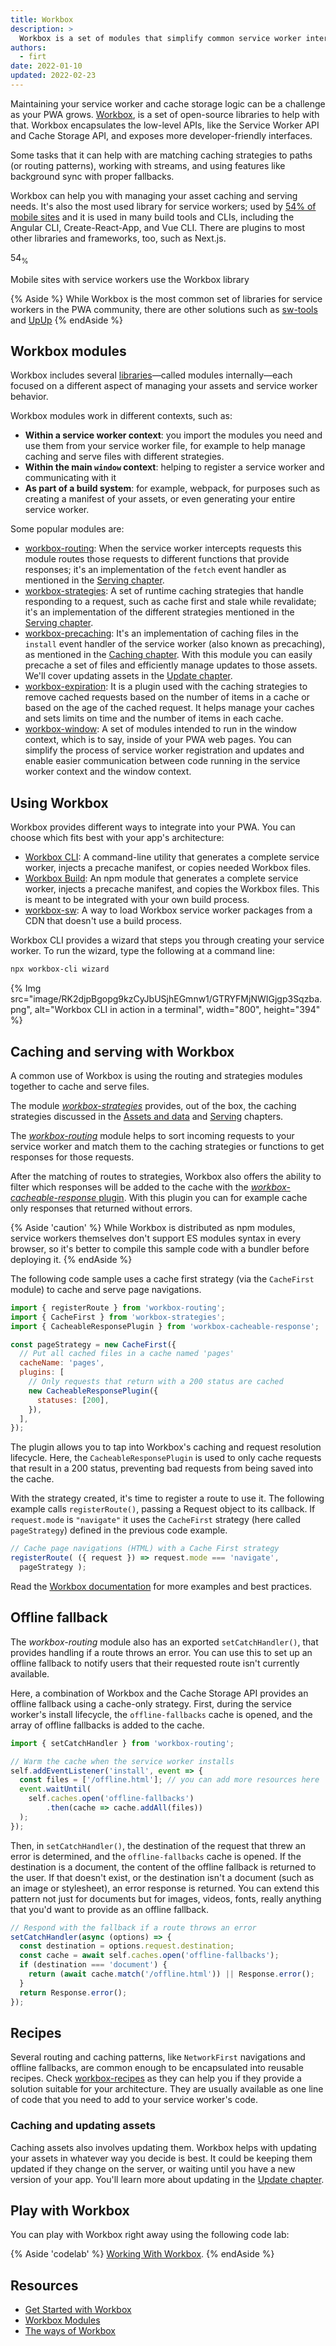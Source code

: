 ```yaml
---
title: Workbox
description: >
  Workbox is a set of modules that simplify common service worker interactions such as routing and caching. Each module addresses a specific aspect of service worker development. Workbox aims to make using service workers as easy as possible while allowing the flexibility to accommodate complex application requirements where needed.
authors:
  - firt
date: 2022-01-10
updated: 2022-02-23
---
```


Maintaining your service worker and cache storage logic can be a challenge as your PWA grows. [Workbox](https://developer.chrome.com/docs/workbox/what-is-workbox/), is a set of open-source libraries to help with that. Workbox encapsulates the low-level APIs, like the Service Worker API and Cache Storage API, and exposes more developer-friendly interfaces.

Some tasks that it can help with are matching caching strategies to paths (or routing patterns), working with streams, and using features like background sync with proper fallbacks.

Workbox can help you with managing your asset caching and serving needs. It's also the most used library for service workers; used by [54% of mobile sites](https://almanac.httparchive.org/en/2022/pwa#workbox-usage) and it is used in many build tools and CLIs, including the Angular CLI, Create-React-App, and Vue CLI. There are plugins to most other libraries and frameworks, too, such as Next.js.

<div class="stats">
  <div class="stat">
    <p class="stat__figure">54<sub class="stat__sub">%</sub></p>
    <p class="stat__desc">Mobile sites with service workers use the Workbox library</p>
  </div>
 </div>

{% Aside %}
While Workbox is the most common set of libraries for service workers in the PWA community, there are other solutions such as [sw-tools](https://github.com/veiss-com/sw-tools) and [UpUp](https://www.talater.com/upup/)
{% endAside %}

## Workbox modules

Workbox includes several [libraries](https://developer.chrome.com/docs/workbox/modules/)&mdash;called modules internally&mdash;each focused on a different aspect of managing your assets and service worker behavior.

Workbox modules work in different contexts, such as:

- **Within a service worker context**: you import the modules you need and use them from your service worker file, for example to help manage caching and serve files with different strategies.
- **Within the main `window` context**: helping to register a service worker and communicating with it
- **As part of a build system**: for example, webpack, for purposes such as creating a manifest of your assets, or even generating your entire service worker.

Some popular modules are:

- [workbox-routing](https://developer.chrome.com/docs/workbox/modules/workbox-routing/): When the service worker intercepts requests this module routes those requests to different functions that provide responses; it's an implementation of the `fetch` event handler as mentioned in the [Serving chapter](/learn/pwa/serving).
- [workbox-strategies](https://developer.chrome.com/docs/workbox/modules/workbox-strategies/): A set of runtime caching strategies that handle responding to a request, such as cache first and stale while revalidate; it's an implementation of the different strategies mentioned in the [Serving chapter](/learn/pwa/serving).
- [workbox-precaching](https://developer.chrome.com/docs/workbox/modules/workbox-precaching/): It's an implementation of caching files in the `install` event handler of the service worker (also known as precaching), as mentioned in the [Caching chapter](/learn/pwa/caching). With this module you can easily precache a set of files and efficiently manage updates to those assets. We'll cover updating assets in the [Update chapter](/learn/pwa/update).
- [workbox-expiration](https://developer.chrome.com/docs/workbox/modules/workbox-expiration/): It is a plugin used with the caching strategies to remove cached requests based on the number of items in a cache or based on the age of the cached request. It helps manage your caches and sets limits on time and the number of items in each cache.
- [workbox-window](https://developer.chrome.com/docs/workbox/modules/workbox-window/): A set of modules intended to run in the window context, which is to say, inside of your PWA web pages. You can simplify the process of service worker registration and updates and enable easier communication between code running in the service worker context and the window context.

## Using Workbox

Workbox provides different ways to integrate into your PWA. You can choose which fits best with your app's architecture:

- [Workbox CLI](https://developer.chrome.com/docs/workbox/modules/workbox-cli/): A command-line utility that generates a complete service worker, injects a precache manifest, or copies needed Workbox files.
- [Workbox Build](https://developer.chrome.com/docs/workbox/modules/workbox-build/): An npm module that generates a complete service worker, injects a precache manifest, and copies the Workbox files. This is meant to be integrated with your own build process.
- [workbox-sw](https://developer.chrome.com/docs/workbox/modules/workbox-sw/): A way to load Workbox service worker packages from a CDN that doesn't use a build process.

Workbox CLI provides a wizard that steps you through creating your service worker. To run the wizard, type the following at a command line:

```bash
npx workbox-cli wizard
```

{% Img src="image/RK2djpBgopg9kzCyJbUSjhEGmnw1/GTRYFMjNWIGjgp3Sqzba.png", alt="Workbox CLI in action in a terminal", width="800", height="394" %}

## Caching and serving with Workbox

A common use of Workbox is using the routing and strategies modules together to cache and serve files.

The module [*workbox-strategies*](https://developer.chrome.com/docs/workbox/modules/workbox-strategies/) provides, out of the box, the caching strategies discussed in the [Assets and data](/learn/pwa/assets-and-data) and [Serving](/learn/pwa/serving) chapters.

The [*workbox-routing*](https://developer.chrome.com/docs/workbox/modules/workbox-routing/) module helps to sort incoming requests to your service worker and match them to the caching strategies or functions to get responses for those requests.

After the matching of routes to strategies, Workbox also offers the ability to filter which responses will be added to the cache with the [*workbox-cacheable-response* plugin](https://developer.chrome.com/docs/workbox/modules/workbox-cacheable-response/). With this plugin you can for example cache only responses that returned without errors.

{% Aside 'caution' %}
While Workbox is distributed as npm modules, service workers themselves don't support ES modules syntax in every browser, so it's better to compile this sample code with a bundler before deploying it.
{% endAside %}

The following code sample uses a cache first strategy (via the `CacheFirst` module) to cache and serve page navigations.

```js
import { registerRoute } from 'workbox-routing';
import { CacheFirst } from 'workbox-strategies';
import { CacheableResponsePlugin } from 'workbox-cacheable-response';

const pageStrategy = new CacheFirst({
  // Put all cached files in a cache named 'pages'
  cacheName: 'pages',
  plugins: [
    // Only requests that return with a 200 status are cached
    new CacheableResponsePlugin({
      statuses: [200],
    }),
  ],
});
```

The plugin allows you to tap into Workbox's caching and request resolution lifecycle. Here, the `CacheableResponsePlugin` is used to only cache requests that result in a 200 status, preventing bad requests from being saved into the cache.

With the strategy created, it's time to register a route to use it. The following example calls `registerRoute()`, passing a Request object to its callback. If `request.mode` is `"navigate"` it uses the `CacheFirst` strategy (here called `pageStrategy`) defined in the previous code example.

```js
// Cache page navigations (HTML) with a Cache First strategy
registerRoute( ({ request }) => request.mode === 'navigate',
  pageStrategy );
```

Read the [Workbox documentation](https://developer.chrome.com/docs/workbox/) for more examples and best practices.

## Offline fallback

The _workbox-routing_ module also has an exported `setCatchHandler()`, that provides handling if a route throws an error. You can use this to set up an offline fallback to notify users that their requested route isn't currently available.

Here, a combination of Workbox and the Cache Storage API provides an offline fallback using a cache-only strategy.
First, during the service worker's install lifecycle, the `offline-fallbacks` cache is opened, and the array of offline fallbacks is added to the cache.

```js
import { setCatchHandler } from 'workbox-routing';

// Warm the cache when the service worker installs
self.addEventListener('install', event => {
  const files = ['/offline.html']; // you can add more resources here
  event.waitUntil(
    self.caches.open('offline-fallbacks')
        .then(cache => cache.addAll(files))
  );
});
```

Then, in `setCatchHandler()`, the destination of the request that threw an error is determined, and the `offline-fallbacks` cache is opened. If the destination is a document, the content of the offline fallback is returned to the user. If that doesn't exist, or the destination isn't a document (such as an image or stylesheet), an error response is returned. You can extend this pattern not just for documents but for images, videos, fonts, really anything that you'd want to provide as an offline fallback.

```js
// Respond with the fallback if a route throws an error
setCatchHandler(async (options) => {
  const destination = options.request.destination;
  const cache = await self.caches.open('offline-fallbacks');
  if (destination === 'document') {
    return (await cache.match('/offline.html')) || Response.error();
  }
  return Response.error();
});
```

## Recipes

Several routing and caching patterns, like `NetworkFirst` navigations and offline fallbacks, are common enough to be encapsulated into reusable recipes. Check [workbox-recipes](https://developer.chrome.com/docs/workbox/modules/workbox-recipes/) as they can help you if they provide a solution suitable for your architecture. They are usually available as one line of code that you need to add to your service worker's code.

### Caching and updating assets

Caching assets also involves updating them. Workbox helps with updating your assets in whatever way you decide is best. It could be keeping them updated if they change on the server, or waiting until you have a new version of your app.
You'll learn more about updating in the [Update chapter](/learn/pwa/update).

## Play with Workbox

You can play with Workbox right away using the following code lab:

{% Aside 'codelab' %}
[Working With Workbox](https://developers.google.com/codelabs/pwa-training/pwa03--working-with-workbox?hl=pt#).
{% endAside %}

## Resources

- [Get Started with Workbox](https://developer.chrome.com/docs/workbox/)
- [Workbox Modules](https://developer.chrome.com/docs/workbox/modules/)
- [The ways of Workbox](https://developer.chrome.com/docs/workbox/the-ways-of-workbox/)
